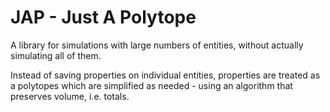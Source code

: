 JAP - Just A Polytope
=====================

A library for simulations with large numbers of entities, without actually simulating all of them.

Instead of saving properties on individual entities, properties are treated as a polytopes 
which are simplified as needed - using an algorithm that preserves volume, i.e. totals.

